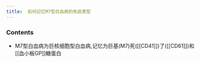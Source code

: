 ```yaml
---
title:  如何记忆M7型白血病的免疫表型
--- 
```


### Contents
- M7型白血病为巨核细胞型白血病,记忆为巨基(M7)死([[CD41]])了([[CD61]])和[[血小板GP]]糖蛋白

